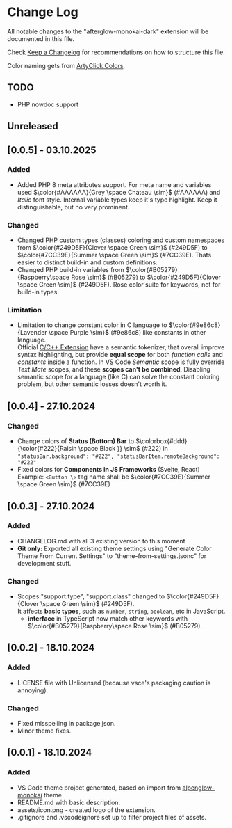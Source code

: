 # Change Log

All notable changes to the "afterglow-monokai-dark" extension will be documented in this file.

Check [Keep a Changelog](http://keepachangelog.com/) for recommendations on how to structure this file.

Color naming gets from [ArtyClick Colors](https://colors.artyclick.com/color-name-finder/).


## TODO
- PHP nowdoc support

## Unreleased

## [0.0.5] - 03.10.2025

### Added
- Added PHP 8 meta attributes support. For meta name and variables used $\color{#AAAAAA}{Grey \space Chateau \sim}$ (#AAAAAA) and *Italic* font style. Internal variable types keep it's type highlight. Keep it distinguishable, but no very prominent.

### Changed
- Changed PHP custom types (classes) coloring and custom namespaces from $\color{#249D5F}{Clover \space Green \sim}$ (#249D5F) to $\color{#7CC39E}{Summer \space Green \sim}$ (#7CC39E). Thats easier to distinct build-in and custom definitions.
- Changed PHP build-in variables from $\color{#B05279}{Raspberry\space Rose \sim}$ (#B05279) to $\color{#249D5F}{Clover \space Green \sim}$ (#249D5F). Rose color suite for keywords, not for build-in types.

### Limitation

- Limitation to change constant color in C language to $\color{#9e86c8}{Lavender \space Purple \sim}$ (#9e86c8) like constants in other language. \
Official [C/C++ Extension](https://marketplace.visualstudio.com/items?itemName=ms-vscode.cpptools) have a semantic tokenizer, that overall improve syntax highlighting, but provide **equal scope** for both *function calls* and *constants* inside a function. In VS Code *Semantic* scope is fully override *Text Mate* scopes, and these **scopes can't be combined**. Disabling semantic scope for a language (like C) can solve the constant coloring problem, but other semantic losses doesn't worth it.

## [0.0.4] - 27.10.2024

### Changed 

- Change colors of **Status (Bottom) Bar** to $\colorbox{#ddd}{\color{#222}{Raisin \space Black }} \sim$ (#222) in \
`"statusBar.background": "#222", "statusBarItem.remoteBackground": "#222" `
- Fixed colors for **Components in JS Frameworks** (Svelte, React) \
  Example: `<Button \>` tag name shall be $\color{#7CC39E}{Summer \space Green \sim}$ (#7CC39E)

## [0.0.3] - 27.10.2024

### Added

- CHANGELOG.md with all 3 existing version to this moment
- **Git only:** Exported all existing theme settings using "Generate Color Theme From Current Settings" to
  "theme-from-settings.jsonc" for development stuff.

### Changed

- Scopes "support.type", "support.class" changed to $\color{#249D5F}{Clover \space Green \sim}$ (#249D5F).\
  It affects **basic types**, such as `number`, `string`, `boolean`, etc in JavaScript.
  - **interface** in TypeScript now match other keywords with $\color{#B05279}{Raspberry\space Rose \sim}$ (#B05279).


## [0.0.2] - 18.10.2024

### Added

- LICENSE file with Unlicensed (because vsce's packaging caution is annoying).

### Changed
- Fixed misspelling in package.json.
- Minor theme fixes.

## [0.0.1] - 18.10.2024

### Added

- VS Code theme project generated, based on import from [alpenglow-monokai](https://marketplace.visualstudio.com/items?itemName=kaicataldo.alpenglow-monokai) theme
- README.md with basic description.
- assets/icon.png - created logo of the extension. 
- .gitignore and .vscodeignore set up to filter project files of assets.
